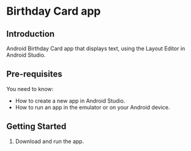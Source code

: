 Birthday Card app 
==========================================

Introduction
------------
Android Birthday Card app that displays text, 
using the Layout Editor in Android Studio.

Pre-requisites
--------------

You need to know:
- How to create a new app in Android Studio. 
- How to run an app in the emulator or on your Android device.


Getting Started
---------------

1. Download and run the app.
